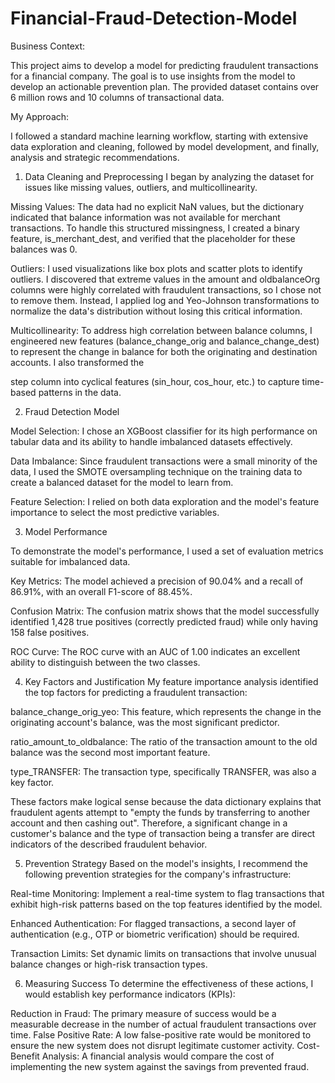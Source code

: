 # Financial-Fraud-Detection-Model

Business Context:

This project aims to develop a model for predicting fraudulent transactions for a financial company. The goal is to use insights from the model to develop an actionable prevention plan. The provided dataset contains over 6 million rows and 10 columns of transactional data.

My Approach:

I followed a standard machine learning workflow, starting with extensive data exploration and cleaning, followed by model development, and finally, analysis and strategic recommendations.

1. Data Cleaning and Preprocessing
I began by analyzing the dataset for issues like missing values, outliers, and multicollinearity.


Missing Values: The data had no explicit NaN values, but the dictionary indicated that balance information was not available for merchant transactions. To handle this structured missingness, I created a binary feature, is_merchant_dest, and verified that the placeholder for these balances was 0.

Outliers: I used visualizations like box plots and scatter plots to identify outliers. I discovered that extreme values in the amount and oldbalanceOrg columns were highly correlated with fraudulent transactions, so I chose not to remove them. Instead, I applied log and Yeo-Johnson transformations to normalize the data's distribution without losing this critical information.

Multicollinearity: To address high correlation between balance columns, I engineered new features (balance_change_orig and balance_change_dest) to represent the change in balance for both the originating and destination accounts. I also transformed the 

step column into cyclical features (sin_hour, cos_hour, etc.) to capture time-based patterns in the data.


2. Fraud Detection Model
   
Model Selection: I chose an XGBoost classifier for its high performance on tabular data and its ability to handle imbalanced datasets effectively.

Data Imbalance: Since fraudulent transactions were a small minority of the data, I used the SMOTE oversampling technique on the training data to create a balanced dataset for the model to learn from.

Feature Selection: I relied on both data exploration and the model's feature importance to select the most predictive variables.

3. Model Performance

To demonstrate the model's performance, I used a set of evaluation metrics suitable for imbalanced data.

Key Metrics: The model achieved a precision of 90.04% and a recall of 86.91%, with an overall F1-score of 88.45%.

Confusion Matrix: The confusion matrix shows that the model successfully identified 1,428 true positives (correctly predicted fraud) while only having 158 false positives.

ROC Curve: The ROC curve with an AUC of 1.00 indicates an excellent ability to distinguish between the two classes.

4. Key Factors and Justification
My feature importance analysis identified the top factors for predicting a fraudulent transaction:

balance_change_orig_yeo: This feature, which represents the change in the originating account's balance, was the most significant predictor.

ratio_amount_to_oldbalance: The ratio of the transaction amount to the old balance was the second most important feature.

type_TRANSFER: The transaction type, specifically TRANSFER, was also a key factor.

These factors make logical sense because the data dictionary explains that fraudulent agents attempt to "empty the funds by transferring to another account and then cashing out". Therefore, a significant change in a customer's balance and the type of transaction being a transfer are direct indicators of the described fraudulent behavior.


5. Prevention Strategy
Based on the model's insights, I recommend the following prevention strategies for the company's infrastructure:

Real-time Monitoring: Implement a real-time system to flag transactions that exhibit high-risk patterns based on the top features identified by the model.

Enhanced Authentication: For flagged transactions, a second layer of authentication (e.g., OTP or biometric verification) should be required.

Transaction Limits: Set dynamic limits on transactions that involve unusual balance changes or high-risk transaction types.

6. Measuring Success
To determine the effectiveness of these actions, I would establish key performance indicators (KPIs):

Reduction in Fraud: The primary measure of success would be a measurable decrease in the number of actual fraudulent transactions over time.
False Positive Rate: A low false-positive rate would be monitored to ensure the new system does not disrupt legitimate customer activity.
Cost-Benefit Analysis: A financial analysis would compare the cost of implementing the new system against the savings from prevented fraud.
